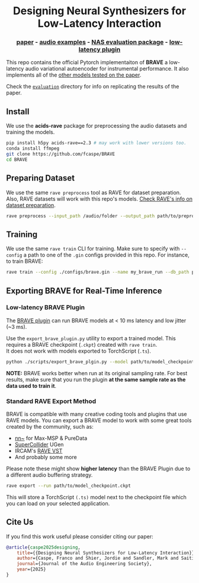 <h1 align="center">Designing Neural Synthesizers for Low-Latency Interaction</h1>
<div align="center">
<h3>
    <a href="https://arxiv.org/abs/2503.11562" target="_blank">paper</a> - <a href="https://fcaspe.github.io/brave" target="_blank">audio examples</a> - <a href="https://github.com/jorshi/nas-eval" target="_blank">NAS evaluation package</a> - <a href="https://fcaspe.github.io/BravePlugin" target="_blank">low-latency plugin</a>
</h3>

</div>


This repo contains the official Pytorch implementaiton of **BRAVE** a low-latency audio variational autoencoder for instrumental performance. It also implements all of the [other models tested on the paper](https://github.com/fcaspe/BRAVE/tree/main/configs).

Check the [`evaluation`](https://github.com/fcaspe/BRAVE/tree/main/evaluation) directory for info on replicating the results of the paper.


## Install

We use the **acids-rave** package for preprocessing the audio datasets and training the models.

```bash
pip install h5py acids-rave==2.3 # may work with lower versions too.
conda install ffmpeg
git clone https://github.com/fcaspe/BRAVE
cd BRAVE
```

## Preparing Dataset

We use the same `rave preprocess` tool as RAVE for dataset preparation. Also, RAVE datasets will work with this repo's models. [Check RAVE's info on dataset preparation](https://github.com/acids-ircam/RAVE?tab=readme-ov-file#dataset-preparation).

```bash
rave preprocess --input_path /audio/folder --output_path path/to/preprocessed/dataset/ --channels X
```

## Training

We use the same `rave train` CLI for training. Make sure to specify with `--config` a path to one of the `.gin` configs provided in this repo. For instance, to train BRAVE:

```bash
rave train --config ./configs/brave.gin --name my_brave_run --db_path path/to/preprocessed/dataset/
```

## Exporting BRAVE for Real-Time Inference

### Low-latency BRAVE Plugin

The [BRAVE plugin](https://fcaspe.github.io/BravePlugin) can run BRAVE models at < 10 ms latency and low jitter (~3 ms).

Use the `export_brave_plugin.py` utility to export a trained model. This requires a BRAVE checkpoint (`.ckpt`) created with `rave train`.  
It does not work with models exported to TorchScript (`.ts`).

```bash
python ./scripts/export_brave_plgin.py --model path/to/model_checkpoint.ckpt --output_path ./exported_model.h5
```
**NOTE:** BRAVE works better when run at its original sampling rate. For best results, make sure that you run the plugin **at the same sample rate as the data used to train it**.

### Standard RAVE Export Method

BRAVE is compatible with many creative coding tools and plugins that use RAVE models. You can export a BRAVE model to work with some great tools created by the community, such as:

 - [nn~](https://github.com/acids-ircam/nn_tilde) for Max-MSP & PureData
 - [SuperCollider](https://github.com/victor-shepardson/rave-supercollider) UGen
 - IRCAM's [RAVE VST](https://forum.ircam.fr/projects/detail/rave-vst/)
 - And probably some more

Please note these might show **higher latency** than the BRAVE Plugin due to a different audio buffering strategy.
 ```bash
rave export --run path/to/model_checkpoint.ckpt
```
This will store a TorchScript `(.ts)` model next to the checkpoint file which you can load on your selected application.

## Cite Us

If you find this work useful please consider citing our paper:

```bibtex
@article{caspe2025designing,
    title={{Designing Neural Synthesizers for Low-Latency Interaction}},
    author={Caspe, Franco and Shier, Jordie and Sandler, Mark and Saitis, Charis and McPherson, Andrew},
    journal={Journal of the Audio Engineering Society},
    year={2025}
}
```
